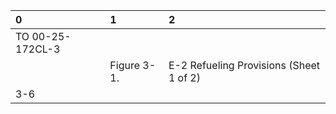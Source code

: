| 0                | 1           | 2                                       |
|:-----------------|:------------|:----------------------------------------|
| TO 00-25-172CL-3 |             |                                         |
|                  | Figure 3-1. | E-2 Refueling Provisions (Sheet 1 of 2) |
| 3-6              |             |                                         |